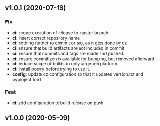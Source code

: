 ## v1.0.1 (2020-07-16)

### Fix

- **ci**: scope execution of release to master branch
- **ci**: insert correct repository name
- **ci**: nothing further to commit or tag, as it gets done by cz
- **ci**: ensure that build artifacts are not included in commit
- **ci**: ensure that commits and tags are made and pushed.
- **ci**: ensure commitizen is available for bumping, but removed afterward.
- **ci**: reduce scope of builds to only targetted platform.
- **ci**: install poetry before trying to use it.
- **config**: update cz configuration so that it updates version.txt and pyproject.toml

### Feat

- **ci**: add configuration to build release on push

## v1.0.0 (2020-05-09)
